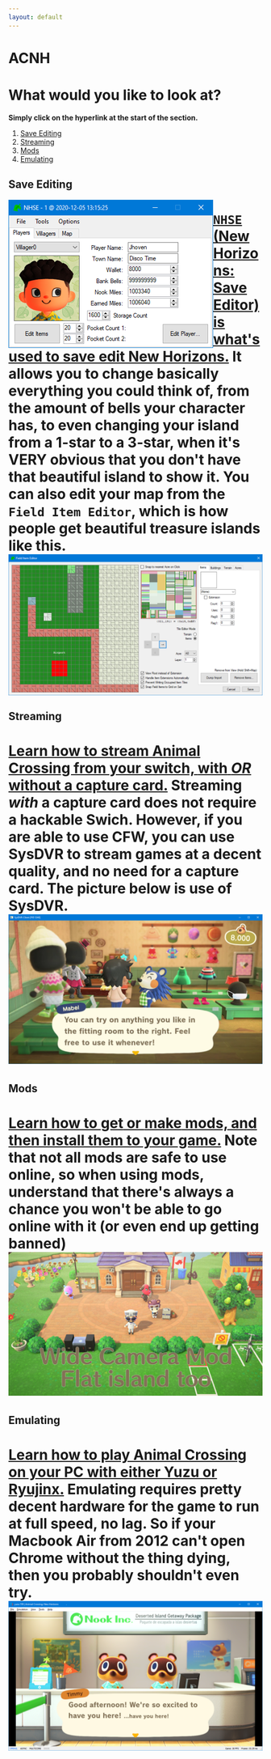 ```yaml
---
layout: default
---
```

# ACNH
# What would you like to look at?
**Simply click on the hyperlink at the start of the section.**

1. [Save Editing](#save-editing)
2. [Streaming](#streaming)
3. [Mods](#mods)
4. [Emulating](#emulating)

## Save Editing
<img align="left" src="./assets/images/NH/NHSE.png">

[`NHSE` (New Horizons: Save Editor) is what's used to save edit New Horizons.](/ACNH/NHSE) It allows you to change basically everything you could think of, from the amount of bells your character has, to even changing your island from a 1-star to a 3-star, when it's VERY obvious that you don't have that beautiful island to show it. You can also edit your map from the `Field Item Editor`, which is how people get beautiful treasure islands like this.
<img align="center" src="./assets/images/NH/FieldItemEditor.png"> 
=

## Streaming

[Learn how to stream Animal Crossing from your switch, **with** ***OR*** **without** a capture card.](/ACNH/streaming) Streaming *with* a capture card does not require a hackable Swich. However, if you are able to use CFW, you can use SysDVR to stream games at a decent quality, and no need for a capture card. The picture below is use of SysDVR.
<img src="./assets/images/NH/SysDVR.PNG"> 
=

## Mods

[Learn how to **get** or **make** mods, and then install them to your game.](/ACNH/mods) Note that not all mods are safe to use online, so when using mods, understand that there's always a chance you won't be able to go online with it (or even end up getting banned)
<img src="./assets/images/NH/CameraMod.png"> 
=
## Emulating

[Learn how to play Animal Crossing on your PC with either Yuzu or Ryujinx.](/ACNH/emulation) Emulating requires pretty decent hardware for the game to run at full speed, no lag. So if your Macbook Air from 2012 can't open Chrome without the thing dying, then you probably shouldn't even try.
<img src="./assets/images/NH/Yuzu.png"> 
=

